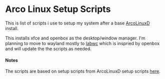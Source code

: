 # Arco Linux Setup Scripts
This is list of scripts i use to setup my system after a base [ArcoLinuxD](https://www.arcolinuxd.com/) install.

This installs xfce and openbox as the desktop/window manager. I'm planning to move to wayland mostly to [labwc](https://github.com/labwc/labwc) which is inspried by openbox and will update the the scripts as needed.

#### Notes
The scripts are based on setup scripts from ArcoLinuxD setup scripts [here](https://github.com/arcolinuxd/arco-openbox).
